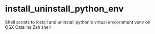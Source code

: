 # install_uninstall_python_env
Shell scripts to install and uninstall python's virtual enviornment venv on OSX Catalina Zsh shell
